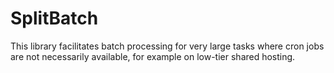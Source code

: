 # SplitBatch
This library facilitates batch processing for very large tasks where cron jobs are not necessarily available, for example on low-tier shared hosting.
